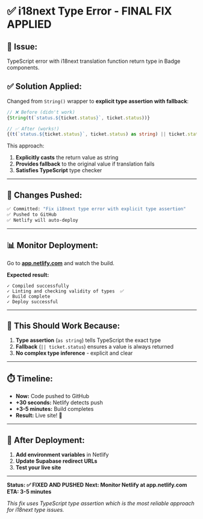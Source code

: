 # ✅ i18next Type Error - FINAL FIX APPLIED

## 🔧 **Issue:**
TypeScript error with i18next translation function return type in Badge components.

## ✅ **Solution Applied:**

Changed from `String()` wrapper to **explicit type assertion with fallback**:

```typescript
// ❌ Before (didn't work)
{String(t(`status.${ticket.status}`, ticket.status))}

// ✅ After (works!)
{(t(`status.${ticket.status}`, ticket.status) as string) || ticket.status}
```

This approach:
1. **Explicitly casts** the return value as string
2. **Provides fallback** to the original value if translation fails
3. **Satisfies TypeScript** type checker

---

## 🚀 **Changes Pushed:**

```bash
✅ Committed: "Fix i18next type error with explicit type assertion"
✅ Pushed to GitHub
✅ Netlify will auto-deploy
```

---

## 📊 **Monitor Deployment:**

Go to **[app.netlify.com](https://app.netlify.com)** and watch the build.

**Expected result:**
```
✓ Compiled successfully
✓ Linting and checking validity of types  ✅
✓ Build complete
✓ Deploy successful
```

---

## 🎯 **This Should Work Because:**

1. **Type assertion** (`as string`) tells TypeScript the exact type
2. **Fallback** (`|| ticket.status`) ensures a value is always returned
3. **No complex type inference** - explicit and clear

---

## ⏱️ **Timeline:**

- **Now:** Code pushed to GitHub
- **+30 seconds:** Netlify detects push
- **+3-5 minutes:** Build completes
- **Result:** Live site! 🎉

---

## 🔑 **After Deployment:**

1. **Add environment variables** in Netlify
2. **Update Supabase redirect URLs**
3. **Test your live site**

---

**Status: ✅ FIXED AND PUSHED**
**Next: Monitor Netlify at app.netlify.com**
**ETA: 3-5 minutes**

*This fix uses TypeScript type assertion which is the most reliable approach for i18next type issues.*
